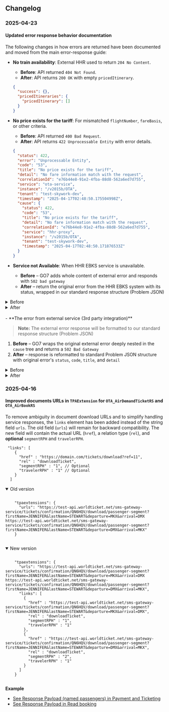 ## Changelog

### 2025-04-23

#### Updated error response behavior documentation

The following changes in how errors are returned have been documented and moved from the main error-response guide:

- **No train availability**: External HHR used to return `204 No Content`. 
  - **Before**: API returned `404 Not Found`.
  - **After**: API returns `200 OK` with empty `pricedItinerary`.

  ```json
  {
    "success": {},
    "pricedItineraries": {
      "pricedItinerary": []
    }
  }
  ```

- **No price exists for the tariff**: For mismatched `flightNumber`, `fareBasis`, or other criteria.
  - **Before**: API returned `400 Bad Request`.
  - **After**: API returns `422 Unprocessable Entity` with error details.

  ```json
  {
    "status": 422,
    "error": "Unprocessable Entity",
    "code": "53",
    "title": "No price exists for the tariff",
    "detail": "No fare information match with the request",
    "correlationId": "e76b44e8-91e2-4fba-88d8-562a6ed7d755",
    "service": "ota-service",
    "instance": "/v2015b/OTA",
    "tenant": "test-skywork-dev",
    "timestamp": "2025-04-17T02:48:50.175504998Z",
    "cause": {
      "status": 422,
      "code": "53",
      "title": "No price exists for the tariff",
      "detail": "No fare information match with the request",
      "correlationId": "e76b44e8-91e2-4fba-88d8-562a6ed7d755",
      "service": "hhr-proxy",
      "instance": "/v2015b/OTA",
      "tenant": "test-skywork-dev",
      "timestamp": "2025-04-17T02:48:50.171876533Z"
    }
  }
  ```

- **Service not Available**: When HHR EBKS service is unavailable.
  - **Before** – GO7 adds whole content of external error and responds with `502 bad gateway`
  - **After** – return the original error from the HHR EBKS system with its status, wrapped in our standard response structure (Problem JSON)

<details>
  <summary>Before</summary>
  <pre>
{
  "timestamp": "2025-01-13T09:12:24.574+00:00",
  "status": 502,
  "error": "Bad Gateway",
  "exception": "org.springframework.web.client.HttpServerErrorException$BadGateway",
  "message": "",
  "title": "",
  "correlationId": "a68ad759-daf5-48a2-bdaf-50c6c221a3a3",
  "service": "ota-service",
  "instance": "/v2015b/OTA",
  "tenant": "test-rs3",
  "cause": {
    "status": 502,
    "instance": "/reservations",
    "cause": {
      "title": "Bad Gateway",
      "status": 502,
      "detail": "503 Service Unavailable: \"",
      "instance": "/reservations",
      "cause": {
        "timestamp": "2025-04-13T06:25:20.652+00:00",
        "path": "/transport/api/v1/purchase",
        "status": 503,
        "error": "Service Unavailable",
        "requestId": "e1e1f214-407919"
      },
      "exception": "org.springframework.web.client.HttpServerErrorException$InternalServerError",
      "timestamp": "2025-01-13T09:12:24.549302606Z",
      "correlationId": "a68ad759-daf5-48a2-bdaf-50c6c221a3a3",
      "service": "hhr-proxy",
      "tenant": "test-rs3"
    },
    "tenant": "test-rs3",
    "service": "reservation-service",
    "correlationId": "a68ad759-daf5-48a2-bdaf-50c6c221a3a3",
    "message": "",
    "exception": "org.springframework.web.client.HttpServerErrorException$BadGateway",
    "error": "Bad Gateway",
    "timestamp": "2025-01-13T09:12:24.572+00:00"
  }
}
  </pre>
</details>

<details>
  <summary>After</summary>
  <pre>
{
  "status": 503,
  "error": "Service Unavailable",
  "code": "450",
  "title": "Unable to process",
  "correlationId": "b1589271-9e52-4a57-98bf-6f05c6a15dbb",
  "service": "ota-service",
  "instance": "/v2015b/OTA",
  "tenant": "test-rs3",
  "timestamp": "2025-04-13T06:20:03.173515305Z",
  "cause": {
    "status": 503,
    "error": "Service Unavailable",
    "title": "",
    "correlationId": "b1589271-9e52-4a57-98bf-6f05c6a15dbb",
    "service": "reservation-service",
    "instance": "/reservations",
    "tenant": "test-rs3",
    "timestamp": "2025-04-13T06:20:03.170+00:00",
    "exception": "org.springframework.web.client.HttpServerErrorException$ServiceUnavailable",
    "cause": {
      "status": 503,
      "code": 0,
      "title": null,
      "correlationId": "b1589271-9e52-4a57-98bf-6f05c6a15dbb",
      "service": "hhr-proxy",
      "instance": "/reservations",
      "tenant": "test-rs3",
      "timestamp": "2025-04-13T06:20:03.163394791Z"
    },
    "message": ""
  }
}
  </pre>
</details>
<br/>
- **The error from external service (3rd party integration)**

> **Note:** The external error response will be formatted to our standard response structure (Problem JSON)

1. **Before** – GO7 wraps the original external error deeply nested in the `cause` tree and returns a `502 Bad Gateway`
2. **After** – response is reformatted to standard Problem JSON structure with original error's `status`, `code`, `title`, and `detail`

<details>
  <summary>Before</summary>
  <pre>
{
  "timestamp": "2025-01-13T09:12:24.574+00:00",
  "status": 502,
  "error": "Bad Gateway",
  "exception": "org.springframework.web.client.HttpServerErrorException$BadGateway",
  "message": "",
  "title": "",
  "correlationId": "a68ad759-daf5-48a2-bdaf-50c6c221a3a3",
  "service": "ota-service",
  "instance": "/v2015b/OTA",
  "tenant": "test-skywork-dev",
  "cause": {
    "status": 502,
    "instance": "/reservations",
    "cause": {
      "title": "Bad Gateway",
      "status": 502,
      "detail": "500 Internal Server Error: \"{\\\"code\\\":9999,\\\"message\\\":\\\"Unknown error\\\",\\\"details\\\":[{\\\"reason\\\":\\\"Could not commit JPA transaction\\\"}]}\"",
      "instance": "/reservations",
      "cause": {
        "details": [
          {
            "reason": "Could not commit JPA transaction"
          }
        ],
        "message": "Unknown error",
        "code": 9999
      },
      "exception": "org.springframework.web.client.HttpServerErrorException$InternalServerError",
      "timestamp": "2025-01-13T09:12:24.549302606Z",
      "correlationId": "a68ad759-daf5-48a2-bdaf-50c6c221a3a3",
      "service": "hhr-proxy",
      "tenant": "test-rs3"
    },
    "tenant": "test-skywork-dev",
    "service": "reservation-service",
    "correlationId": "a68ad759-daf5-48a2-bdaf-50c6c221a3a3",
    "message": "",
    "exception": "org.springframework.web.client.HttpServerErrorException$BadGateway",
    "error": "Bad Gateway",
    "timestamp": "2025-01-13T09:12:24.572+00:00"
  }
}
  </pre>
</details> 

<details>
  <summary>After</summary>
  <pre>
{
  "status": 500,
  "error": "Internal Server Error",
  "code": "9999",
  "title": "Unknown error",
  "detail": "Could not commit JPA transaction",
  "correlationId": "79f48120-952c-4ebe-b889-809c129932ee",
  "service": "ota-service",
  "instance": "/v2015b/OTA",
  "tenant": "test-skywork-dev",
  "timestamp": "2025-04-17T02:48:11.178912262Z",
  "cause": {
    "status": 500,
    "error": "Internal Server Error",
    "title": "Unknown error",
    "detail": "Could not commit JPA transaction",
    "correlationId": "79f48120-952c-4ebe-b889-809c129932ee",
    "service": "hhr-proxy",
    "instance": "/reservations",
    "tenant": "test-rs3",
    "timestamp": "2025-04-17T02:48:10.145711265Z"
  }
}
  </pre>
</details>


### 2025-04-16

#### Improved documents URLs in `TPAExtension` for `OTA_AirDemandTicketRS` and `OTA_AirBookRS`

To remove ambiguity in document download URLs and to simplify handling service responses, 
the `links` element has been added instead of the string field `urls`. 
The old field (`urls`) will remain for backward compatibility. 
The new field will contain the actual URL (`href`), a relation type (`rel`), and **optional** `segmentRPH` and `travelerRPH`.

```
 "links": [
    {
      "href" : "https://domain.com/tickets/download?ref=11",
      "rel" : "downloadTicket",
      "segmentRPH" : "1", // Optional
      "travelerRPH" : "1" // Optional
    }
  ]
```

<details open>
  <summary>Old version</summary>
  <pre><code>
    "tpaextensions": {
      "urls": "https://test-api.worldticket.net/sms-gateway-service/tickets/confirmation/QN6HQV/download/passenger-segment?firstName=JENNIFER&lastName=STEWART&departure=MKX&arrival=DMX https://test-api.worldticket.net/sms-gateway-service/tickets/confirmation/QN6HQV/download/passenger-segment?firstName=JENNIFER&lastName=STEWART&departure=DMX&arrival=MKX"
    }
  </code></pre>
</details>

<details open>
  <summary>New version</summary>
  <pre><code>
    "tpaextensions": {
      "urls": "https://test-api.worldticket.net/sms-gateway-service/tickets/confirmation/QN6HQV/download/passenger-segment?firstName=JENNIFER&lastName=STEWART&departure=MKX&arrival=DMX https://test-api.worldticket.net/sms-gateway-service/tickets/confirmation/QN6HQV/download/passenger-segment?firstName=JENNIFER&lastName=STEWART&departure=DMX&arrival=MKX",
      "links": [
        {
          "href" : "https://test-api.worldticket.net/sms-gateway-service/tickets/confirmation/QN6HQV/download/passenger-segment?firstName=JENNIFER&lastName=STEWART&departure=MKX&arrival=DMX",
          "rel" : "downloadTicket",
          "segmentRPH" : "1",
          "travelerRPH" : "1"
        },
        {
          "href" : "https://test-api.worldticket.net/sms-gateway-service/tickets/confirmation/QN6HQV/download/passenger-segment?firstName=JENNIFER&lastName=STEWART&departure=DMX&arrival=MKX",
          "rel" : "downloadTicket",
          "segmentRPH" : "2",
          "travelerRPH" : "1"
        }
      ]
    }
  </code></pre>
</details>

**Example**
- [See Response Payload (named passengers) in Payment and Ticketing](endpoints/payment_and_ticketing.md#request)
- [See Response Payload in Read booking](endpoints/read_booking.md#response)
